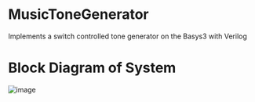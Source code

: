 # MusicToneGenerator
Implements a switch controlled tone generator on the Basys3 with Verilog

# Block Diagram of System
![image](https://user-images.githubusercontent.com/73450165/149841784-b020c780-8ee4-4f37-b9ed-e1940bb26d20.png)

